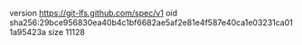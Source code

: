 version https://git-lfs.github.com/spec/v1
oid sha256:29bce956830ea40b4c1bf6682ae5af2e81e4f587e40ca1e03231ca011a95423a
size 11128
